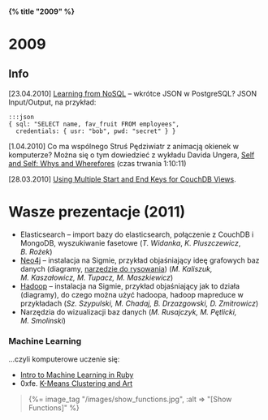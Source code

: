 #### {% title "2009" %}

# 2009

## Info

[23.04.2010]
[Learning from NoSQL](http://momjian.us/main/blogs/pgblog/2010.html#April_10_2010_2) –
wkrótce JSON w PostgreSQL? JSON Input/Output, na przykład:

    :::json
    { sql: "SELECT name, fav_fruit FROM employees",
      credentials: { usr: "bob", pwd: "secret" } }

[1.04.2010]
Co ma wspólnego Struś Pędziwiatr z animacją okienek w komputerze?
Można się o tym dowiedzieć z wykładu Davida Ungera,
[Self and Self: Whys and Wherefores](http://www.youtube.com/watch?v=3ka4KY7TMTU)
(czas trwania 1:10:11)

[28.03.2010]
[Using Multiple Start and End Keys for CouchDB
Views](http://jamietalbot.com/2010/03/24/using-multiple-start-and-end-keys-for-couchdb-views/).

# Wasze prezentacje (2011)

* Elasticsearch –
  import bazy do elasticsearch, połączenie z CouchDB i MongoDB,
  wyszukiwanie fasetowe
  (<i>T. Widanka</i>, <i>K. Pluszczewicz</i>, <i>B. Rożek</i>)
* [Neo4j](http://neo4j.org/) – instalacja na Sigmie, przykład objaśniający
  ideę grafowych baz danych (diagramy, [narzędzie do rysowania](https://cacoo.com/))
  (<i>M. Kaliszuk, M. Kaszałowicz, M. Tupacz, M. Maszkiewicz</i>)
* [Hadoop](http://hadoop.apache.org/) – instalacja na Sigmie,
  przykład objaśniający jak to działa (diagramy),
  do czego można użyć hadoopa, hadoop mapreduce w przykładach
  (<i>Sz. Szypulski, M. Chadaj, B. Drzazgowski, D. Zmitrowicz</i>)
* Narzędzia do wizualizacji baz danych
  (<em>M. Rusajczyk, M. Pętlicki, M. Smolinski</em>)

### Machine Learning

…czyli komputerowe uczenie się:

* [Intro to Machine Learning in Ruby](http://blog.siyelo.com/machine-learning-in-ruby-statistic-classifica)
* 0xfe. [K-Means Clustering and Art](http://0xfe.blogspot.com/2011/12/k-means-clustering-and-art.html)

<blockquote>
 {%= image_tag "/images/show_functions.jpg", :alt => "[Show Functions]" %}
</blockquote>
